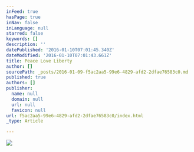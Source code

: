 ```yaml
---
inFeed: true
hasPage: true
inNav: false
inLanguage: null
starred: false
keywords: []
description: ''
datePublished: '2016-01-10T07:01:45.340Z'
dateModified: '2016-01-10T07:01:43.661Z'
title: Peace Love Liberty
author: []
sourcePath: _posts/2016-01-09-f5ac2aa5-99e6-4829-afd2-2dfae76583c0.md
published: true
authors: []
publisher:
  name: null
  domain: null
  url: null
  favicon: null
url: f5ac2aa5-99e6-4829-afd2-2dfae76583c0/index.html
_type: Article

---
```

![](https://s3-us-west-2.amazonaws.com/the-grid-img/p/87c001849fc4cfe97bc87e4a1945928f30f04bdf.jpg)